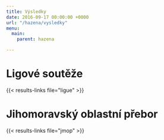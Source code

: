 ```yaml
---
title: Výsledky
date: 2016-09-17 00:00:00 +0000
url: "/hazena/vysledky"
menu:
  main:
    parent: hazena

---
```

# Ligové soutěže

{{< results-links file="ligue" >}}

# Jihomoravský oblastní přebor

{{< results-links file="jmop" >}}
